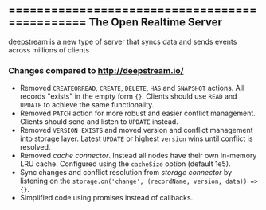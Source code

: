 ==============================================
The Open Realtime Server
----------------------------------------------
deepstream is a new type of server that syncs data and sends events across millions of clients

### Changes compared to http://deepstream.io/

 - Removed `CREATEORREAD`, `CREATE`, `DELETE`, `HAS` and `SNAPSHOT` actions. All records "exists" in the empty form `{}`. Clients should use `READ` and `UPDATE` to achieve the same functionality.
 - Removed `PATCH` action for more robust and easier conflict management. Clients should send and listen to `UPDATE` instead.
 - Removed `VERSION_EXISTS` and moved version and conflict management into storage layer. Latest `UPDATE` or highest `version` wins until conflict is resolved.
 - Removed *cache connector*. Instead all nodes have their own in-memory LRU cache. Configured using the `cacheSize` option (default 1e5).
 - Sync changes and conflict resolution from *storage connector* by listening on the `storage.on('change', (recordName, version, data)) => {}`.
 - Simplified code using promises instead of callbacks.
